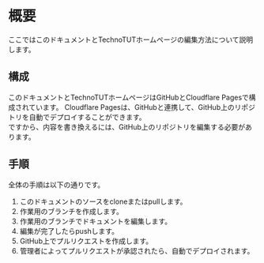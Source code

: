 # 概要
ここではこのドキュメントとTechnoTUTホームページの編集方法について説明します。

## 構成
このドキュメントとTechnoTUTホームページはGitHubとCloudflare Pagesで構成されています。
Cloudflare Pagesは、GitHubと連携して、GitHub上のリポジトリを自動でデプロイすることができます。  
ですから、内容を書き換えるには、GitHub上のリポジトリを編集する必要があります。

## 手順
全体の手順は以下の通りです。  
1. このドキュメントのソースをcloneまたはpullします。  
2. 作業用のブランチを作成します。  
3. 作業用のブランチでドキュメントを編集します。  
4. 編集が完了したらpushします。  
5. GitHub上でプルリクエストを作成します。  
6. 管理者によってプルリクエストが承認されたら、自動でデプロイされます。  